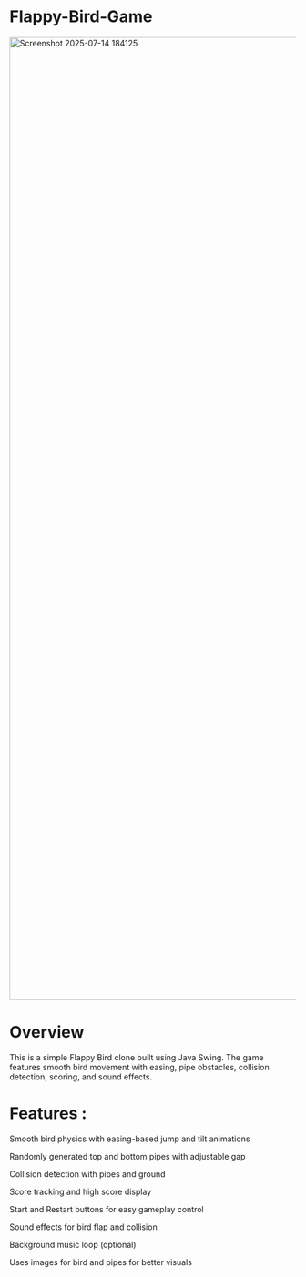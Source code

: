 # Flappy-Bird-Game

<img width="2873" height="1693" alt="Screenshot 2025-07-14 184125" src="https://github.com/user-attachments/assets/01a010b6-3b77-495b-9aa0-8aba686c4dc4" />


# Overview
This is a simple Flappy Bird clone built using Java Swing. The game features smooth bird movement with easing, pipe obstacles, collision detection, scoring, and sound effects.

# Features :

Smooth bird physics with easing-based jump and tilt animations

Randomly generated top and bottom pipes with adjustable gap

Collision detection with pipes and ground

Score tracking and high score display

Start and Restart buttons for easy gameplay control

Sound effects for bird flap and collision

Background music loop (optional)

Uses images for bird and pipes for better visuals
